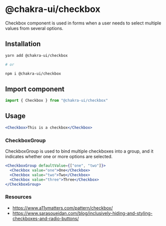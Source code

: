 # @chakra-ui/checkbox

Checkbox component is used in forms when a user needs to select multiple values
from several options.

## Installation

```sh
yarn add @chakra-ui/checkbox

# or

npm i @chakra-ui/checkbox
```

## Import component

```jsx
import { Checkbox } from "@chakra-ui/checkbox"
```

## Usage

```jsx
<Checkbox>This is a checkbox</Checkbox>
```

### CheckboxGroup

CheckboxGroup is used to bind multiple checkboxes into a group, and it indicates
whether one or more options are selected.

```jsx
<CheckboxGroup defaultValue={["one", "two"]}>
  <Checkbox value="one">One</Checkbox>
  <Checkbox value="two">Two</Checkbox>
  <Checkbox value="three">Three</Checkbox>
</CheckboxGroup>
```

### Resources

- https://www.a11ymatters.com/pattern/checkbox/
- https://www.sarasoueidan.com/blog/inclusively-hiding-and-styling-checkboxes-and-radio-buttons/
